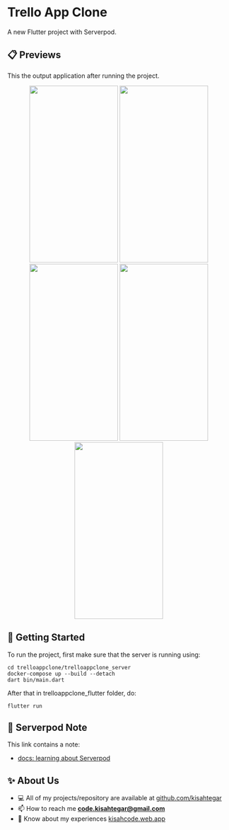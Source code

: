 # Trello App Clone

A new Flutter project with Serverpod.

## 📋 Previews
This the output application after running the project.
<p align="center">
  <img src="https://github.com/kisahtegar/trelloappclone/main/previews/flutter_01.png"  width="200" height="400"/>
  <img src="https://github.com/kisahtegar/trelloappclone/main/previews/flutter_02.png"  width="200" height="400"/>
  <img src="https://github.com/kisahtegar/trelloappclone/main/previews/flutter_03.png"  width="200" height="400"/>
  <img src="https://github.com/kisahtegar/trelloappclone/main/previews/flutter_04.png"  width="200" height="400"/>
  <img src="https://github.com/kisahtegar/trelloappclone/main/previews/flutter_05.png"  width="200" height="400"/>
</p>

## 🧪 Getting Started
To run the project, first make sure that the server is running using:

    cd trelloappclone/trelloappclone_server
    docker-compose up --build --detach
    dart bin/main.dart

After that in trelloappclone_flutter folder, do:

    flutter run

## 📝 Serverpod Note
This link contains a note:
- [docs: learning about Serverpod](https://docs.serverpod.dev)

## ✨ About Us
- 💻 All of my projects/repository are available at [github.com/kisahtegar](https://github.com/kisahtegar)
- 📫 How to reach me **code.kisahtegar@gmail.com**
- 📄 Know about my experiences [kisahcode.web.app](https://kisahcode.web.app)